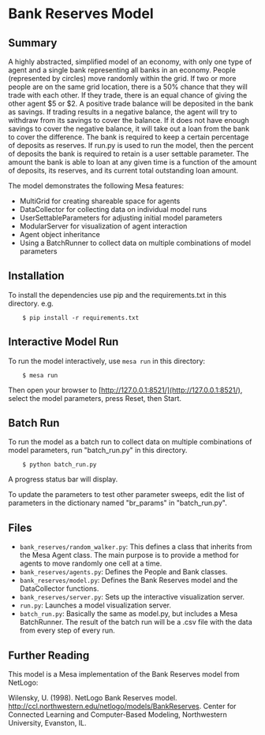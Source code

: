# Bank Reserves Model

## Summary

A highly abstracted, simplified model of an economy, with only one type of agent and a single bank representing all banks in an economy. People (represented by circles) move randomly within the grid. If two or more people are on the same grid location, there is a 50% chance that they will trade with each other. If they trade, there is an equal chance of giving the other agent $5 or $2. A positive trade balance will be deposited in the bank as savings. If trading results in a negative balance, the agent will try to withdraw from its savings to cover the balance. If it does not have enough savings to cover the negative balance, it will take out a loan from the bank to cover the difference. The bank is required to keep a certain percentage of deposits as reserves. If run.py is used to run the model, then the percent of deposits the bank is required to retain is a user settable parameter. The amount the bank is able to loan at any given time is a function of the amount of deposits, its reserves, and its current total outstanding loan amount. 

The model demonstrates the following Mesa features:
 - MultiGrid for creating shareable space for agents
 - DataCollector for collecting data on individual model runs
 - UserSettableParameters for adjusting initial model parameters
 - ModularServer for visualization of agent interaction
 - Agent object inheritance
 - Using a BatchRunner to collect data on multiple combinations of model parameters

## Installation

To install the dependencies use pip and the requirements.txt in this directory. e.g.

```
    $ pip install -r requirements.txt
```

## Interactive Model Run

To run the model interactively, use `mesa run` in this directory:

```
    $ mesa run
```

Then open your browser to [http://127.0.0.1:8521/](http://127.0.0.1:8521/), select the model parameters, press Reset, then Start.

## Batch Run

To run the model as a batch run to collect data on multiple combinations of model parameters, run "batch_run.py" in this directory. 

```
    $ python batch_run.py
```
A progress status bar will display.

To update the parameters to test other parameter sweeps, edit the list of parameters in the dictionary named "br_params" in "batch_run.py".

## Files

* ``bank_reserves/random_walker.py``: This defines a class that inherits from the Mesa Agent class. The main purpose is to provide a method for agents to move randomly one cell at a time.
* ``bank_reserves/agents.py``: Defines the People and Bank classes.
* ``bank_reserves/model.py``: Defines the Bank Reserves model and the DataCollector functions.
* ``bank_reserves/server.py``: Sets up the interactive visualization server.
* ``run.py``: Launches a model visualization server.
* ``batch_run.py``: Basically the same as model.py, but includes a Mesa BatchRunner. The result of the batch run will be a .csv file with the data from every step of every run. 

## Further Reading

This model is a Mesa implementation of the Bank Reserves model from NetLogo:

Wilensky, U. (1998). NetLogo Bank Reserves model. http://ccl.northwestern.edu/netlogo/models/BankReserves. Center for Connected Learning and Computer-Based Modeling, Northwestern University, Evanston, IL.

